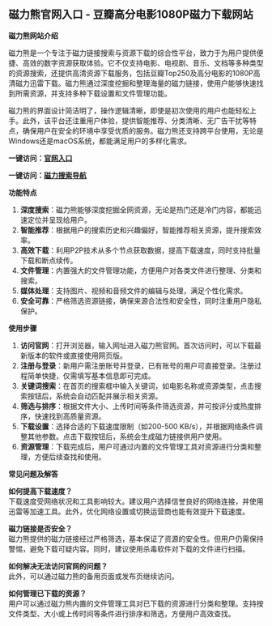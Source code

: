 <h2>磁力熊官网入口 - 豆瓣高分电影1080P磁力下载网站</h2>
<p><strong>磁力熊网站介绍</strong></p>
<p>磁力熊是一个专注于磁力链接搜索与资源下载的综合性平台，致力于为用户提供便捷、高效的数字资源获取体验。它不仅支持电影、电视剧、音乐、文档等多种类型的资源搜索，还提供高清资源下载服务，包括豆瓣Top250及高分电影的1080P高清磁力迅雷下载。磁力熊通过深度挖掘和整理海量的磁力链接，使用户能够快速找到所需资源，并支持多种下载设置和文件管理功能。</p>
<p>磁力熊的界面设计简洁明了，操作逻辑清晰，即使是初次使用的用户也能轻松上手。此外，该平台还注重用户体验，提供智能推荐、分类清晰、无广告干扰等特点，确保用户在安全的环境中享受优质的服务。磁力熊还支持跨平台使用，无论是Windows还是macOS系统，都能满足用户的多样化需求。</p>
<p><strong>一键访问：</strong><a href="https://cilixiong.litxdh.com"><strong>官网入口</strong></a></p>
<p><strong>一键访问：</strong><a href="https://cilisousuodaohang.litxdh.com"><strong>磁力搜索导航</strong></a></p>
<p><strong>功能特点</strong></p>
<ol>
	<li><strong>深度搜索</strong>：磁力熊能够深度挖掘全网资源，无论是热门还是冷门内容，都能迅速定位并呈现给用户。</li>
	<li><strong>智能推荐</strong>：根据用户的搜索历史和兴趣偏好，智能推荐相关资源，提升搜索效率。</li>
	<li><strong>高效下载</strong>：利用P2P技术从多个节点获取数据，提高下载速度，同时支持批量下载和断点续传。</li>
	<li><strong>文件管理</strong>：内置强大的文件管理功能，方便用户对各类文件进行整理、分类和搜索。</li>
	<li><strong>媒体处理</strong>：支持图片、视频和音频文件的编辑与处理，满足个性化需求。</li>
	<li><strong>安全可靠</strong>：严格筛选资源链接，确保来源合法性和安全性，同时注重用户隐私保护。</li>
</ol>
<p><strong>使用步骤</strong></p>
<ol>
	<li><strong>访问官网</strong>：打开浏览器，输入网址进入磁力熊官网。首次访问时，可以下载最新版本的软件或直接使用网页版。</li>
	<li><strong>注册与登录</strong>：新用户需注册账号并登录，已有账号的用户可直接登录。注册过程简单快捷，仅需填写基本信息即可完成。</li>
	<li><strong>关键词搜索</strong>：在首页的搜索框中输入关键词，如电影名称或资源类型，点击搜索按钮后，系统会自动匹配并展示相关资源。</li>
	<li><strong>筛选与排序</strong>：根据文件大小、上传时间等条件筛选资源，并可按评分或热度排序，快速找到高质量资源。</li>
	<li><strong>下载设置</strong>：选择合适的下载速度限制（如200-500 KB/s），并根据网络条件调整其他参数。点击下载按钮后，系统会生成磁力链接供用户使用。</li>
	<li><strong>资源管理</strong>：下载完成后，用户可通过内置的文件管理工具对资源进行分类和整理，方便后续查找和使用。</li>
</ol>
<p><strong>常见问题及解答</strong></p>
<p><strong>如何提高下载速度？</strong><br>下载速度受网络状况和工具影响较大。建议用户选择信誉良好的网络连接，并使用迅雷等加速工具。此外，优化网络设置或切换运营商也能有效提升下载速度。</p>
<p><strong>磁力链接是否安全？</strong><br>磁力熊提供的磁力链接经过严格筛选，基本保证了资源的安全性。但用户仍需保持警惕，避免下载可疑内容。同时，建议使用杀毒软件对下载的文件进行扫描。</p>
<p><strong>如何解决无法访问官网的问题？</strong><br>此外，可以通过磁力熊的备用页面或发布页继续访问。</p>
<p><strong>如何管理已下载的资源？</strong><br>用户可以通过磁力熊内置的文件管理工具对已下载的资源进行分类和整理。支持按文件类型、大小或上传时间等条件进行排序和筛选，方便用户高效查找。</p>
